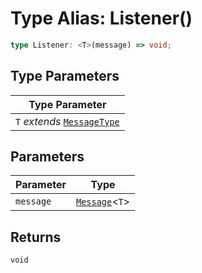 # Type Alias: Listener()

```ts
type Listener: <T>(message) => void;
```

## Type Parameters

| Type Parameter |
| ------ |
| `T` *extends* [`MessageType`](../../Message.types/enumerations/MessageType.md) |

## Parameters

| Parameter | Type |
| ------ | ------ |
| `message` | [`Message`](../../Message.types/type-aliases/Message.md)<`T`\> |

## Returns

`void`
